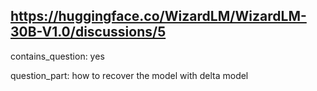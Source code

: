 ## https://huggingface.co/WizardLM/WizardLM-30B-V1.0/discussions/5

contains_question: yes

question_part: how to recover the model with delta model